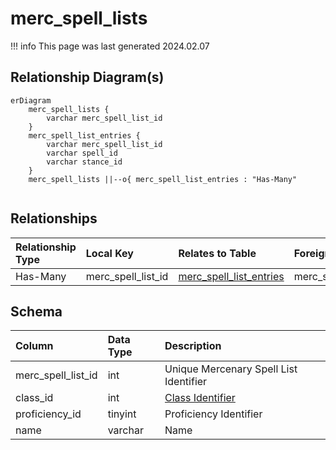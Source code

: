 # merc_spell_lists

!!! info
	This page was last generated 2024.02.07

## Relationship Diagram(s)

```mermaid
erDiagram
    merc_spell_lists {
        varchar merc_spell_list_id
    }
    merc_spell_list_entries {
        varchar merc_spell_list_id
        varchar spell_id
        varchar stance_id
    }
    merc_spell_lists ||--o{ merc_spell_list_entries : "Has-Many"


```


## Relationships

| Relationship Type | Local Key | Relates to Table | Foreign Key |
| :--- | :--- | :--- | :--- |
| Has-Many | merc_spell_list_id | [merc_spell_list_entries](../../schema/mercenaries/merc_spell_list_entries.md) | merc_spell_list_id |


## Schema

| Column | Data Type | Description |
| :--- | :--- | :--- |
| merc_spell_list_id | int | Unique Mercenary Spell List Identifier |
| class_id | int | [Class Identifier](../../../../server/player/class-list) |
| proficiency_id | tinyint | Proficiency Identifier |
| name | varchar | Name |

